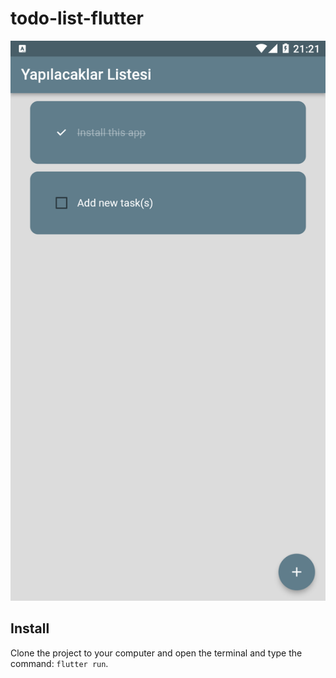 # todo-list-flutter
![screenshot](flutter_01.png "Screenshot")

## Install

Clone the project to your computer and open the terminal and type the command: ``flutter run``.